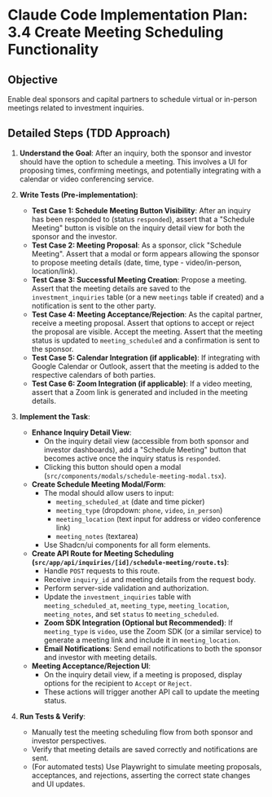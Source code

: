 # Claude Code Implementation Plan: 3.4 Create Meeting Scheduling Functionality

## Objective
Enable deal sponsors and capital partners to schedule virtual or in-person meetings related to investment inquiries.

## Detailed Steps (TDD Approach)

1.  **Understand the Goal**: After an inquiry, both the sponsor and investor should have the option to schedule a meeting. This involves a UI for proposing times, confirming meetings, and potentially integrating with a calendar or video conferencing service.

2.  **Write Tests (Pre-implementation)**:
    *   **Test Case 1: Schedule Meeting Button Visibility**: After an inquiry has been responded to (status `responded`), assert that a "Schedule Meeting" button is visible on the inquiry detail view for both the sponsor and the investor.
    *   **Test Case 2: Meeting Proposal**: As a sponsor, click "Schedule Meeting". Assert that a modal or form appears allowing the sponsor to propose meeting details (date, time, type - video/in-person, location/link).
    *   **Test Case 3: Successful Meeting Creation**: Propose a meeting. Assert that the meeting details are saved to the `investment_inquiries` table (or a new `meetings` table if created) and a notification is sent to the other party.
    *   **Test Case 4: Meeting Acceptance/Rejection**: As the capital partner, receive a meeting proposal. Assert that options to accept or reject the proposal are visible. Accept the meeting. Assert that the meeting status is updated to `meeting_scheduled` and a confirmation is sent to the sponsor.
    *   **Test Case 5: Calendar Integration (if applicable)**: If integrating with Google Calendar or Outlook, assert that the meeting is added to the respective calendars of both parties.
    *   **Test Case 6: Zoom Integration (if applicable)**: If a video meeting, assert that a Zoom link is generated and included in the meeting details.

3.  **Implement the Task**: 
    *   **Enhance Inquiry Detail View**: 
        *   On the inquiry detail view (accessible from both sponsor and investor dashboards), add a "Schedule Meeting" button that becomes active once the inquiry status is `responded`.
        *   Clicking this button should open a modal (`src/components/modals/schedule-meeting-modal.tsx`).
    *   **Create Schedule Meeting Modal/Form**: 
        *   The modal should allow users to input:
            *   `meeting_scheduled_at` (date and time picker)
            *   `meeting_type` (dropdown: `phone`, `video`, `in_person`)
            *   `meeting_location` (text input for address or video conference link)
            *   `meeting_notes` (textarea)
        *   Use Shadcn/ui components for all form elements.
    *   **Create API Route for Meeting Scheduling (`src/app/api/inquiries/[id]/schedule-meeting/route.ts`)**:
        *   Handle `POST` requests to this route.
        *   Receive `inquiry_id` and meeting details from the request body.
        *   Perform server-side validation and authorization.
        *   Update the `investment_inquiries` table with `meeting_scheduled_at`, `meeting_type`, `meeting_location`, `meeting_notes`, and set `status` to `meeting_scheduled`.
        *   **Zoom SDK Integration (Optional but Recommended)**: If `meeting_type` is `video`, use the Zoom SDK (or a similar service) to generate a meeting link and include it in `meeting_location`.
        *   **Email Notifications**: Send email notifications to both the sponsor and investor with meeting details.
    *   **Meeting Acceptance/Rejection UI**: 
        *   On the inquiry detail view, if a meeting is proposed, display options for the recipient to `Accept` or `Reject`.
        *   These actions will trigger another API call to update the meeting status.

4.  **Run Tests & Verify**: 
    *   Manually test the meeting scheduling flow from both sponsor and investor perspectives.
    *   Verify that meeting details are saved correctly and notifications are sent.
    *   (For automated tests) Use Playwright to simulate meeting proposals, acceptances, and rejections, asserting the correct state changes and UI updates.


